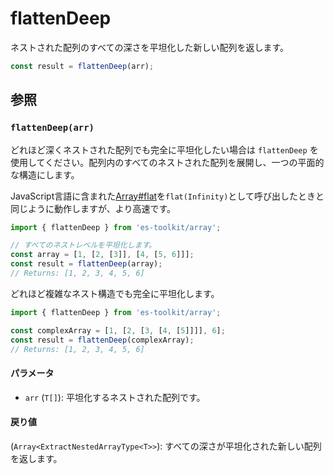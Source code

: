 # flattenDeep

ネストされた配列のすべての深さを平坦化した新しい配列を返します。

```typescript
const result = flattenDeep(arr);
```

## 参照

### `flattenDeep(arr)`

どれほど深くネストされた配列でも完全に平坦化したい場合は `flattenDeep` を使用してください。配列内のすべてのネストされた配列を展開し、一つの平面的な構造にします。

JavaScript言語に含まれた[Array#flat](https://developer.mozilla.org/en-US/docs/Web/JavaScript/Reference/Global_Objects/Array/flat)を`flat(Infinity)`として呼び出したときと同じように動作しますが、より高速です。

```typescript
import { flattenDeep } from 'es-toolkit/array';

// すべてのネストレベルを平坦化します。
const array = [1, [2, [3]], [4, [5, 6]]];
const result = flattenDeep(array);
// Returns: [1, 2, 3, 4, 5, 6]
```

どれほど複雑なネスト構造でも完全に平坦化します。

```typescript
import { flattenDeep } from 'es-toolkit/array';

const complexArray = [1, [2, [3, [4, [5]]]], 6];
const result = flattenDeep(complexArray);
// Returns: [1, 2, 3, 4, 5, 6]
```

#### パラメータ

- `arr` (`T[]`): 平坦化するネストされた配列です。

#### 戻り値

(`Array<ExtractNestedArrayType<T>>`): すべての深さが平坦化された新しい配列を返します。
